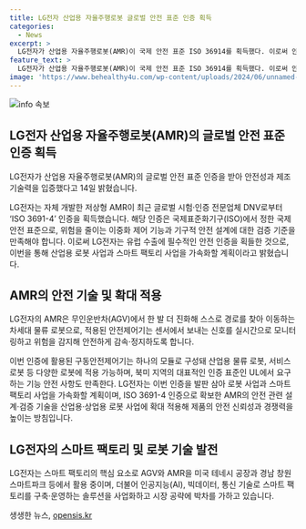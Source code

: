 ```yaml
---
title: LG전자 산업용 자율주행로봇 글로벌 안전 표준 인증 획득
categories:
  - News
excerpt: >
  LG전자가 산업용 자율주행로봇(AMR)이 국제 안전 표준 ISO 36914를 획득했다. 이로써 안전성과 제조기술력을 입증하며 유럽 수출에 필수적인 안전 인증을 확보했다. 이는 국내 기업으로서는 처음이다. LG전자는 이를 토대로 로봇 및 스마트 팩토리 사업을 확대하고, 안전 신뢰성과 경쟁력을 높이는 방침이며 미국과 한국의 공장에서 이미 AMR을 활용 중이다. 또한, AI, 빅데이터, 통신 기술을 활용해 스마트 팩토리를 구축하고 있다.
feature_text: >
  LG전자가 산업용 자율주행로봇(AMR)이 국제 안전 표준 ISO 36914를 획득했다. 이로써 안전성과 제조기술력을 입증하며 유럽 수출에 필수적인 안전 인증을 확보했다. 이는 국내 기업으로서는 처음이다. LG전자는 이를 토대로 로봇 및 스마트 팩토리 사업을 확대하고, 안전 신뢰성과 경쟁력을 높이는 방침이며 미국과 한국의 공장에서 이미 AMR을 활용 중이다. 또한, AI, 빅데이터, 통신 기술을 활용해 스마트 팩토리를 구축하고 있다.
image: 'https://www.behealthy4u.com/wp-content/uploads/2024/06/unnamed-file.png'
---
```


<p><img src="https://www.behealthy4u.com/wp-content/uploads/2024/06/unnamed-file.png" alt="info 속보" /></p>

<h2 data-ke-size="size26">LG전자 산업용 자율주행로봇(AMR)의 글로벌 안전 표준 인증 획득</h2>

<p>LG전자가 산업용 자율주행로봇(AMR)의 글로벌 안전 표준 인증을 받아 안전성과 제조 기술력을 입증했다고 14일 밝혔습니다.</p>

<p data-ke-size="size16">LG전자는 자체 개발한 저상형 AMR이 최근 글로벌 시험·인증 전문업체 DNV로부터 ‘ISO 3691-4’ 인증을 획득했습니다. 해당 인증은 국제표준화기구(ISO)에서 정한 국제 안전 표준으로, 위험을 줄이는 이중화 제어 기능과 기구적 안전 설계에 대한 검증 기준을 만족해야 합니다. 이로써 LG전자는 유럽 수출에 필수적인 안전 인증을 획들한 것으로, 이번을 통해 산업용 로봇 사업과 스마트 팩토리 사업을 가속화할 계획이라고 밝혔습니다.</p>

<h2 data-ke-size="size26">AMR의 안전 기술 및 확대 적용</h2>

<p>LG전자의 AMR은 무인운반차(AGV)에서 한 발 더 진화해 스스로 경로를 찾아 이동하는 차세대 물류 로봇으로, 적용된 안전제어기는 센서에서 보내는 신호를 실시간으로 모니터링하고 위험을 감지해 안전하게 감속·정지하도록 합니다.</p>

<p data-ke-size="size16">이번 인증에 활용된 구동안전제어기는 하나의 모듈로 구성돼 산업용 물류 로봇, 서비스 로봇 등 다양한 로봇에 적용 가능하며, 북미 지역의 대표적인 인증 표준인 UL에서 요구하는 기능 안전 사항도 만족한다. LG전자는 이번 인증을 발판 삼아 로봇 사업과 스마트 팩토리 사업을 가속화할 계획이며, ISO 3691-4 인증으로 확보한 AMR의 안전 관련 설계·검증 기술을 산업용·상업용 로봇 사업에 확대 적용해 제품의 안전 신뢰성과 경쟁력을 높이는 방침입니다.</p>

<h2 data-ke-size="size26">LG전자의 스마트 팩토리 및 로봇 기술 발전</h2>

<p>LG전자는 스마트 팩토리의 핵심 요소로 AGV와 AMR을 미국 테네시 공장과 경남 창원 스마트파크 등에서 활용 중이며, 더불어 인공지능(AI), 빅데이터, 통신 기술로 스마트 팩토리를 구축·운영하는 솔루션을 사업화하고 시장 공략에 박차를 가하고 있습니다.</p>
생생한 뉴스, <a href="https://opensis.kr" rel="dofollow">opensis.kr</a>


